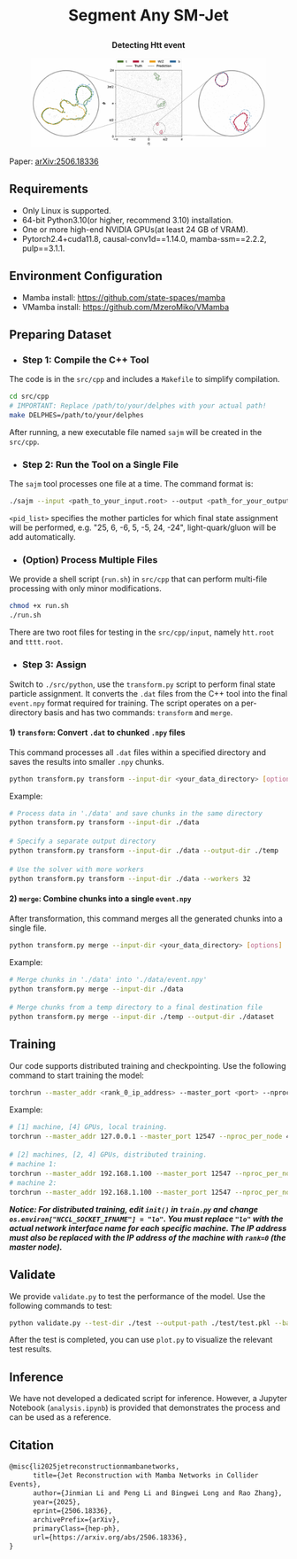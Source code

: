 # __<p align=center>Segment Any SM-Jet</p>__

__<p align=center>Detecting Htt event</p>__
<div align=center>
   <figure>
      <img src="./result/jet.png" alt="htt"/>
   </figure>
</div>

Paper: [arXiv:2506.18336](https://arxiv.org/abs/2506.18336)  

## Requirements
* Only Linux is supported.
* 64-bit Python3.10(or higher, recommend 3.10) installation.
* One or more high-end NVIDIA GPUs(at least 24 GB of VRAM).
* Pytorch2.4+cuda11.8, causal-conv1d==1.14.0, mamba-ssm==2.2.2, pulp==3.1.1.

## Environment Configuration
* Mamba install: https://github.com/state-spaces/mamba
* VMamba install: https://github.com/MzeroMiko/VMamba

## Preparing Dataset
* ### Step 1: Compile the C++ Tool  
The code is in the `src/cpp` and includes a `Makefile` to simplify compilation.
```bash
cd src/cpp
# IMPORTANT: Replace /path/to/your/delphes with your actual path!
make DELPHES=/path/to/your/delphes
```
After running, a new executable file named `sajm` will be created in the `src/cpp`.

* ### Step 2: Run the Tool on a Single File  
The `sajm` tool processes one file at a time. The command format is:
```bash
./sajm --input <path_to_your_input.root> --output <path_for_your_output.dat> --pids "<pid_list>"
```
`<pid_list>` specifies the mother particles for which final state assignment will be performed, e.g. "25, 6, -6, 5, -5, 24, -24", light-quark/gluon will be add automatically.

* ### (Option) Process Multiple Files
We provide a shell script (`run.sh`) in `src/cpp` that can perform multi-file processing with only minor modifications.
```bash
chmod +x run.sh
./run.sh
```
There are two root files for testing in the `src/cpp/input`, namely `htt.root` and `tttt.root`.

* ### Step 3: Assign
Switch to `./src/python`, use the `transform.py` script to perform final state particle assignment. It converts the `.dat` files from the C++ tool into the final `event.npy` format required for training.
The script operates on a per-directory basis and has two commands: `transform` and `merge`.  
#### 1) `transform`: Convert `.dat` to chunked `.npy` files
This command processes all `.dat` files within a specified directory and saves the results into smaller `.npy` chunks.
```bash
python transform.py transform --input-dir <your_data_directory> [options]
```
Example:
```bash
# Process data in './data' and save chunks in the same directory
python transform.py transform --input-dir ./data

# Specify a separate output directory
python transform.py transform --input-dir ./data --output-dir ./temp

# Use the solver with more workers
python transform.py transform --input-dir ./data --workers 32
```
#### 2) `merge`: Combine chunks into a single `event.npy`
After transformation, this command merges all the generated chunks into a single file.
```bash
python transform.py merge --input-dir <your_data_directory> [options]
```
Example:
```bash
# Merge chunks in './data' into './data/event.npy'
python transform.py merge --input-dir ./data

# Merge chunks from a temp directory to a final destination file
python transform.py merge --input-dir ./temp --output-dir ./dataset
```

## Training
Our code supports distributed training and checkpointing. Use the following command to start training the model:
```bash
torchrun --master_addr <rank_0_ip_address> --master_port <port> --nproc_per_node <gpu_num_on_this_machine> --nnodes <machine_num> --node_rank <rank> train.py
```
Example:
```bash
# [1] machine, [4] GPUs, local training.
torchrun --master_addr 127.0.0.1 --master_port 12547 --nproc_per_node 4 --nnodes 1 --node_rank 0 train.py

# [2] machines, [2, 4] GPUs, distributed training.
# machine 1:
torchrun --master_addr 192.168.1.100 --master_port 12547 --nproc_per_node 2 --nnodes 2 --node_rank 0 train.py
# machine 2:
torchrun --master_addr 192.168.1.100 --master_port 12547 --nproc_per_node 4 --nnodes 2 --node_rank 1 train.py
```
___Notice: For distributed training, edit `init()` in `train.py` and change `os.environ["NCCL_SOCKET_IFNAME"] = "lo"`. You must replace `"lo"` with the actual network interface name for each specific machine.
The IP address must also be replaced with the IP address of the machine with `rank=0` (the master node).___

## Validate
We provide `validate.py` to test the performance of the model. Use the following commands to test:
```bash
python validate.py --test-dir ./test --output-path ./test/test.pkl --batch-size 20 --pretrain ./weight/state.pth
```
After the test is completed, you can use `plot.py` to visualize the relevant test results.

## Inference
We have not developed a dedicated script for inference. However, a Jupyter Notebook (`analysis.ipynb`) is provided that demonstrates the process and can be used as a reference.

## Citation
```
@misc{li2025jetreconstructionmambanetworks,
      title={Jet Reconstruction with Mamba Networks in Collider Events}, 
      author={Jinmian Li and Peng Li and Bingwei Long and Rao Zhang},
      year={2025},
      eprint={2506.18336},
      archivePrefix={arXiv},
      primaryClass={hep-ph},
      url={https://arxiv.org/abs/2506.18336}, 
}
```

